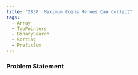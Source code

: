 ```yaml
---
title: "2838: Maximum Coins Heroes Can Collect"
tags:
  - Array
  - TwoPointers
  - BinarySearch
  - Sorting
  - PrefixSum
---
```

### Problem Statement

